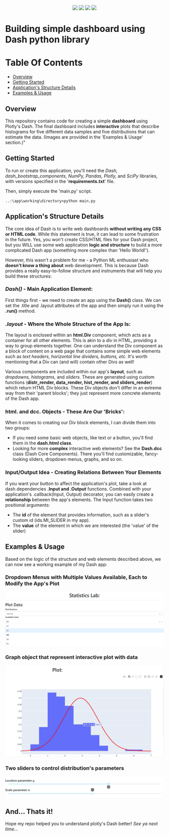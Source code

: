 <p align="center">
	<img src="https://img.shields.io/badge/python-3670A0?style=for-the-badge&logo=python&logoColor=ffdd54"/>
	<img src="https://img.shields.io/badge/Plotly-%233F4F75.svg?style=for-the-badge&logo=plotly&logoColor=white"/>
  <img src="https://img.shields.io/badge/dash-008DE4?style=for-the-badge&logo=dash&logoColor=white"/>
  <img src="https://img.shields.io/badge/SciPy-%230C55A5.svg?style=for-the-badge&logo=scipy&logoColor=%white"/>
</p>

# Building simple dashboard using Dash python library

# Table Of Contents
- [Overview](#overview)
- [Getting Started](#getting-started)
- [Application's Structure Details](#structure)
- [Examples & Usage](#examples)

## Overview <a name="overview"/></a>

This repository contains code for creating a simple **dashboard** using Plotly's Dash. 
The final dashboard includes **interactive** plots that describe histograms for five different data samples and five distributions that can estimate the data. (Images are provided in the 'Examples & Usage' section.)"

## Getting Started  <a name="getting-started"/></a>

To run or create this application, you'll need the *Dash, dash_bootstrap_components, NumPy, Pandas, Plotly,* and *SciPy* libraries, with versions specified in the '**requirements.txt**' file. 

Then, simply execute the 'main.py' script.
```
..:\app\working\directory>python main.py
```

## Application's Structure Details <a name="structure"/></a>

The core idea of Dash is to write web dashboards **without writing any CSS or HTML code**. While this statement is true, it can lead to some frustration in the future.
Yes, you won't create CSS/HTML files for your Dash project, but you WILL use some web application **logic and structure** to build a more complicated Dash app (something more complex than 'Hello World!').

However, this wasn't a problem for me - a Python ML enthusiast who **doesn't know a thing about** web development. This is because Dash provides a really easy-to-follow structure and instruments that will help you build these structures:

### *Dash()* - Main Application Element:

First things first - we need to create an app using the **Dash()** class. We can set the .title and .layout attributes of the app and then simply run it using the **.run()** method.

### *.layout* - Where the Whole Structure of the App Is:
The layout is enclosed within an **html.Div** component, which acts as a container for all other elements. This is akin to a *div* in HTML, providing a way to group elements together.
One can understand the Div component as a block of content on a web page that contains some simple web elements such as *text headers, horizontal line dividers, buttons, etc*. It's worth mentioning that a Div can (and will) contain other Divs as well!

Various components are included within our app's **layout**, such as *dropdowns, histograms,* and *sliders*. These are generated using custom functions (**distr_render, data_render, hist_render, and sliders_render**) which return HTML Div blocks.
These Div objects don't differ in an extreme way from their 'parent blocks'; they just represent more concrete elements of the Dash app.

### html. and dcc. Objects - These Are Our 'Bricks':

When it comes to creating our Div block elements, I can divide them into two groups:

 - If you need some basic web objects, like text or a button, you'll find them in the **dash.html class**.
 - Looking for more **complex** interactive web elements? See the **Dash.dcc** class (Dash Core Components). There you'll find customizable, fancy-looking sliders, dropdown menus, graphs, and so on.

### Input/Output Idea - Creating Relations Between Your Elements
If you want your button to affect the application's plot, take a look at dash.dependencies **.Input and .Output** functions. Combined with your application's .callback(Input, Output) decorator, you can easily create a **relationship** between the app's elements. The Input function takes two positional arguments:

 - The **id** of the element that provides information, such as a slider's custom id (ids.MI_SLIDER in my app).
 - The **value** of the element in which we are interested (the 'value' of the slider)

## Examples & Usage <a name="examples"/></a>

Based on the logic of the structure and web elements described above, we can now see a working example of my Dash app:

### Dropdown Menus with Multiple Values Available, Each to Modify the App's Plot

<p align="center">
	<img src="./readme_images/img1.jpg" />
</p>

### Graph object that represent interactive plot with data

<p align="center">
	<img src="./readme_images/img2.jpg" />
</p>

### Two sliders to control distribution's parameters 

<p align="center">
	<img src="./readme_images/img3.jpg" />
</p>


## And... Thats it!
Hope my repo helped you to understand plotly's Dash better! 
*See ya next time...*
